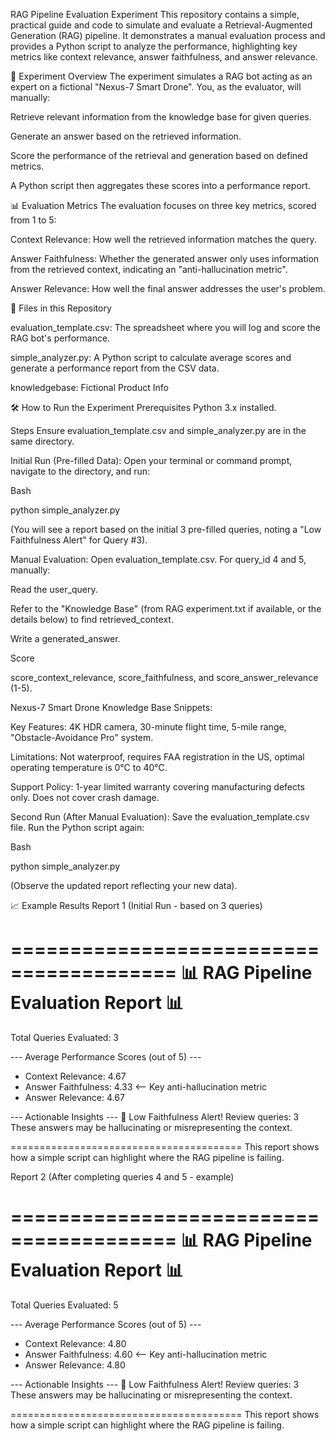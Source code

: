RAG Pipeline Evaluation Experiment
This repository contains a simple, practical guide and code to simulate and evaluate a Retrieval-Augmented Generation (RAG) pipeline. It demonstrates a manual evaluation process and provides a Python script to analyze the performance, highlighting key metrics like context relevance, answer faithfulness, and answer relevance.

🚀 Experiment Overview
The experiment simulates a RAG bot acting as an expert on a fictional "Nexus-7 Smart Drone". You, as the evaluator, will manually:

Retrieve relevant information from the knowledge base for given queries.

Generate an answer based on the retrieved information.

Score the performance of the retrieval and generation based on defined metrics.

A Python script then aggregates these scores into a performance report.



📊 Evaluation Metrics
The evaluation focuses on three key metrics, scored from 1 to 5:

Context Relevance: How well the retrieved information matches the query.

Answer Faithfulness: Whether the generated answer only uses information from the retrieved context, indicating an "anti-hallucination metric".

Answer Relevance: How well the final answer addresses the user's problem.



📁 Files in this Repository

evaluation_template.csv: The spreadsheet where you will log and score the RAG bot's performance.

simple_analyzer.py: A Python script to calculate average scores and generate a performance report from the CSV data.

knowledgebase: Fictional Product Info


🛠️ How to Run the Experiment
Prerequisites
Python 3.x installed.

Steps
Ensure evaluation_template.csv and simple_analyzer.py are in the same directory.

Initial Run (Pre-filled Data):
Open your terminal or command prompt, navigate to the directory, and run:


Bash

python simple_analyzer.py

(You will see a report based on the initial 3 pre-filled queries, noting a "Low Faithfulness Alert" for Query #3).

Manual Evaluation:
Open evaluation_template.csv. For query_id 4 and 5, manually:

Read the user_query.

Refer to the "Knowledge Base" (from RAG experiment.txt if available, or the details below) to find retrieved_context.

Write a generated_answer.


Score 

score_context_relevance, score_faithfulness, and score_answer_relevance (1-5).

Nexus-7 Smart Drone Knowledge Base Snippets:

Key Features: 4K HDR camera, 30-minute flight time, 5-mile range, "Obstacle-Avoidance Pro" system.

Limitations: Not waterproof, requires FAA registration in the US, optimal operating temperature is 0°C to 40°C.

Support Policy: 1-year limited warranty covering manufacturing defects only. Does not cover crash damage.



Second Run (After Manual Evaluation):
Save the evaluation_template.csv file. Run the Python script again:

Bash

python simple_analyzer.py

(Observe the updated report reflecting your new data).


📈 Example Results
Report 1 (Initial Run - based on 3 queries)

========================================
📊 RAG Pipeline Evaluation Report 📊
========================================
Total Queries Evaluated: 3

--- Average Performance Scores (out of 5) ---
  - Context Relevance: 4.67
  - Answer Faithfulness: 4.33  <-- Key anti-hallucination metric
  - Answer Relevance: 4.67

--- Actionable Insights ---
  🔴 Low Faithfulness Alert! Review queries: 3
     These answers may be hallucinating or misrepresenting the context.

========================================
This report shows how a simple script can highlight where the RAG pipeline is failing.




Report 2 (After completing queries 4 and 5 - example)

========================================
📊 RAG Pipeline Evaluation Report 📊
========================================
Total Queries Evaluated: 5

--- Average Performance Scores (out of 5) ---
  - Context Relevance: 4.80
  - Answer Faithfulness: 4.60  <-- Key anti-hallucination metric
  - Answer Relevance: 4.80

--- Actionable Insights ---
  🔴 Low Faithfulness Alert! Review queries: 3
     These answers may be hallucinating or misrepresenting the context.

========================================
This report shows how a simple script can highlight where the RAG pipeline is failing.